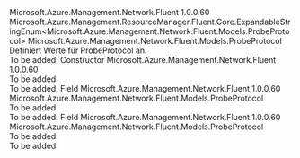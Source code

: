<Type Name="ProbeProtocol" FullName="Microsoft.Azure.Management.Network.Fluent.Models.ProbeProtocol">
  <TypeSignature Language="C#" Value="public class ProbeProtocol : Microsoft.Azure.Management.ResourceManager.Fluent.Core.ExpandableStringEnum&lt;Microsoft.Azure.Management.Network.Fluent.Models.ProbeProtocol&gt;" />
  <TypeSignature Language="ILAsm" Value=".class public auto ansi beforefieldinit ProbeProtocol extends Microsoft.Azure.Management.ResourceManager.Fluent.Core.ExpandableStringEnum`1&lt;class Microsoft.Azure.Management.Network.Fluent.Models.ProbeProtocol&gt;" />
  <TypeSignature Language="DocId" Value="T:Microsoft.Azure.Management.Network.Fluent.Models.ProbeProtocol" />
  <TypeSignature Language="VB.NET" Value="Public Class ProbeProtocol&#xA;Inherits ExpandableStringEnum(Of ProbeProtocol)" />
  <TypeSignature Language="F#" Value="type ProbeProtocol = class&#xA;    inherit ExpandableStringEnum&lt;ProbeProtocol&gt;" />
  <AssemblyInfo>
    <AssemblyName>Microsoft.Azure.Management.Network.Fluent</AssemblyName>
    <AssemblyVersion>1.0.0.60</AssemblyVersion>
  </AssemblyInfo>
  <Base>
    <BaseTypeName>Microsoft.Azure.Management.ResourceManager.Fluent.Core.ExpandableStringEnum&lt;Microsoft.Azure.Management.Network.Fluent.Models.ProbeProtocol&gt;</BaseTypeName>
    <BaseTypeArguments>
      <BaseTypeArgument TypeParamName="!0">Microsoft.Azure.Management.Network.Fluent.Models.ProbeProtocol</BaseTypeArgument>
    </BaseTypeArguments>
  </Base>
  <Interfaces />
  <Docs>
    <summary>
            Definiert Werte für ProbeProtocol an.
            </summary>
    <remarks>To be added.</remarks>
  </Docs>
  <Members>
    <Member MemberName=".ctor">
      <MemberSignature Language="C#" Value="public ProbeProtocol ();" />
      <MemberSignature Language="ILAsm" Value=".method public hidebysig specialname rtspecialname instance void .ctor() cil managed" />
      <MemberSignature Language="DocId" Value="M:Microsoft.Azure.Management.Network.Fluent.Models.ProbeProtocol.#ctor" />
      <MemberSignature Language="VB.NET" Value="Public Sub New ()" />
      <MemberType>Constructor</MemberType>
      <AssemblyInfo>
        <AssemblyName>Microsoft.Azure.Management.Network.Fluent</AssemblyName>
        <AssemblyVersion>1.0.0.60</AssemblyVersion>
      </AssemblyInfo>
      <Parameters />
      <Docs>
        <summary>To be added.</summary>
        <remarks>To be added.</remarks>
      </Docs>
    </Member>
    <Member MemberName="Http">
      <MemberSignature Language="C#" Value="public static readonly Microsoft.Azure.Management.Network.Fluent.Models.ProbeProtocol Http;" />
      <MemberSignature Language="ILAsm" Value=".field public static initonly class Microsoft.Azure.Management.Network.Fluent.Models.ProbeProtocol Http" />
      <MemberSignature Language="DocId" Value="F:Microsoft.Azure.Management.Network.Fluent.Models.ProbeProtocol.Http" />
      <MemberSignature Language="VB.NET" Value="Public Shared ReadOnly Http As ProbeProtocol " />
      <MemberSignature Language="F#" Value=" staticval mutable Http : Microsoft.Azure.Management.Network.Fluent.Models.ProbeProtocol" Usage="Microsoft.Azure.Management.Network.Fluent.Models.ProbeProtocol.Http" />
      <MemberType>Field</MemberType>
      <AssemblyInfo>
        <AssemblyName>Microsoft.Azure.Management.Network.Fluent</AssemblyName>
        <AssemblyVersion>1.0.0.60</AssemblyVersion>
      </AssemblyInfo>
      <ReturnValue>
        <ReturnType>Microsoft.Azure.Management.Network.Fluent.Models.ProbeProtocol</ReturnType>
      </ReturnValue>
      <Docs>
        <summary>To be added.</summary>
        <remarks>To be added.</remarks>
      </Docs>
    </Member>
    <Member MemberName="Tcp">
      <MemberSignature Language="C#" Value="public static readonly Microsoft.Azure.Management.Network.Fluent.Models.ProbeProtocol Tcp;" />
      <MemberSignature Language="ILAsm" Value=".field public static initonly class Microsoft.Azure.Management.Network.Fluent.Models.ProbeProtocol Tcp" />
      <MemberSignature Language="DocId" Value="F:Microsoft.Azure.Management.Network.Fluent.Models.ProbeProtocol.Tcp" />
      <MemberSignature Language="VB.NET" Value="Public Shared ReadOnly Tcp As ProbeProtocol " />
      <MemberSignature Language="F#" Value=" staticval mutable Tcp : Microsoft.Azure.Management.Network.Fluent.Models.ProbeProtocol" Usage="Microsoft.Azure.Management.Network.Fluent.Models.ProbeProtocol.Tcp" />
      <MemberType>Field</MemberType>
      <AssemblyInfo>
        <AssemblyName>Microsoft.Azure.Management.Network.Fluent</AssemblyName>
        <AssemblyVersion>1.0.0.60</AssemblyVersion>
      </AssemblyInfo>
      <ReturnValue>
        <ReturnType>Microsoft.Azure.Management.Network.Fluent.Models.ProbeProtocol</ReturnType>
      </ReturnValue>
      <Docs>
        <summary>To be added.</summary>
        <remarks>To be added.</remarks>
      </Docs>
    </Member>
  </Members>
</Type>